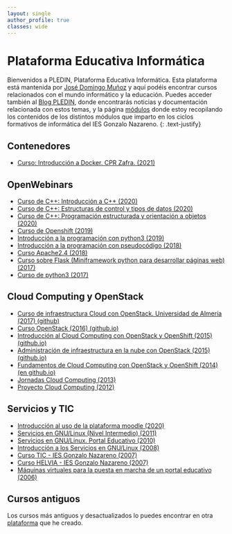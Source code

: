 ```yaml
---
layout: single
author_profile: true
classes: wide
---
```

# Plataforma Educativa Informática

Bienvenidos a PLEDIN, Plataforma Educativa Informática. Esta plataforma está mantenida por [José Domingo Muñoz](https://www.josedomingo.org/pledin/about/) y aquí podéis encontrar cursos relacionados con el mundo informático y la educación. Puedes acceder también al [Blog PLEDIN](https://www.josedomingo.org/), donde encontrarás noticias y documentación relacionada con estos temas, y la página [módulos](https://fp.josedomingo.org) donde estoy recopilando los contenidos de los distintos módulos que imparto en los ciclos formativos de informática del IES Gonzalo Nazareno. 
{: .text-justify}

## Contenedores

* [Curso: Introducción a  Docker. CPR Zafra. (2021)](https://iesgn.github.io/curso_docker_2021/)

## OpenWebinars

* [Curso de C++: Introducción a C++ (2020)](cursos/curso_cpp1/)
* [Curso de C++: Estructuras de control y tipos de datos (2020)](cursos/curso_cpp2/)
* [Curso de C++: Programación estructurada y orientación a objetos (2020)](cursos/curso_cpp3/)
* [Curso de Openshift (2019)](cursos/openshift/)
* [Introducción a la programación con python3 (2019)](cursos/programacion_python3/)
* [Introducción a la programación con pseudocódigo (2018)](cursos/programacion/)
* [Curso Apache2.4 (2018)](cursos/apache24/)
* [Curso sobre Flask (Miniframework python para desarrollar páginas web) (2017)](cursos/flask/)
* [Curso de python3 (2017)](cursos/python3/)

## Cloud Computing y OpenStack

* [Curso de infraestructura Cloud con OpenStack. Universidad de Almería (2017) (github)](https://github.com/iesgn/curso-ual17)
* [Curso OpenStack (2016) (github.io)](http://iesgn.github.io/emergya/)
* [Introducción al Cloud Computing con OpenStack y OpenShift (2015) (github.io)](http://iesgn.github.io/cloud3/)
* [Administración de infraestructura en la nube con OpenStack (2015) (github.io)](http://iesgn.github.io/cloud2/)
* [Fundamentos de Cloud Computing con OpenStack y OpenShift (2014) (en github.io)](http://iesgn.github.com/cloud)
* [Jornadas Cloud Computing (2013)](cursos/cloud2013)
* [Proyecto Cloud Computing (2012)](cursos/cloud2012)

## Servicios y TIC

* [Introducción al uso de la plataforma moodle (2020)](cursos/moodle2020)
* [Servicios en GNU/Linux (Nivel Intermedio) (2011)](cursos/servicios2011)
* [Servicios en GNU/Linux. Portal Educativo (2010)](cursos/servicios2010)
* [Introducción a los Servicios en GNU/Linux (2008)](cursos/servicios2008)
* [Curso TIC - IES Gonzalo Nazareno (2007)](cursos/tic2007)
* [Curso HELVIA - IES Gonzalo Nazareno (2007)](cursos/helvia2007)
* [Máquinas virtuales para la puesta en marcha de un portal educativo (2006)](cursos/mv2006)

## Cursos antiguos

Los cursos más antiguos y desactualizados lo puedes encontrar en otra [plataforma](http://pledin.gnomio.com) que he creado.
